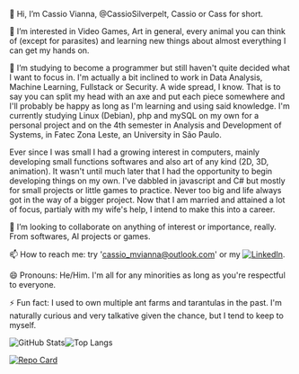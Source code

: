 👋 Hi, I’m Cassio Vianna, @CassioSilverpelt, Cassio or Cass for short.

👀 I’m interested in Video Games, Art in general, every animal you can think of (except for parasites) and learning new things about almost everything I can get my hands on.

🌱 I’m studying to become a programmer but still haven't quite decided what I want to focus in. I'm actually a bit inclined to work in Data Analysis, Machine Learning, Fullstack or Security. A wide spread, I know. That is to say you can split my head with an axe and put each piece somewhere and I'll probably be happy as long as I'm learning and using said knowledge. I'm currently studying Linux (Debian), php and mySQL on my own for a personal project and on the 4th semester in Analysis and Development of Systems, in Fatec Zona Leste, an University in São Paulo.

Ever since I was small I had a growing interest in computers, mainly developing small functions softwares and also art of any kind (2D, 3D, animation). It wasn't until much later that I had the opportunity to begin developing things on my own. I've dabbled in javascript and C# but mostly for small projects or little games to practice. Never too big and life always got in the way of a bigger project. Now that I am married and attained a lot of focus, partialy with my wife's help, I intend to make this into a career. 

💞️ I’m looking to collaborate on anything of interest or importance, really. From softwares, AI projects or games.

📫 How to reach me: try 'cassio_mvianna@outlook.com' or my [![LinkedIn](https://img.shields.io/badge/LinkedIn-0077B5?style=for-the-badge&logo=linkedin&logoColor=white)](https://www.linkedin.com/in/cassio-maciel-vianna-7b301b2ba/).

😄 Pronouns: He/Him. I'm all for any minorities as long as you're respectful to everyone.

⚡ Fun fact: I used to own multiple ant farms and tarantulas in the past. I'm naturally curious and very talkative given the chance, but I tend to keep to myself.

![GitHub Stats](https://github-readme-stats.vercel.app/api?username=CassioSilverpelt&theme=transparent&bg_color=000&border_color=30A3DC&show_icons=true&icon_color=30A3DC&title_color=E94D5F&text_color=FFF)![Top Langs](https://github-readme-stats-git-masterrstaa-rickstaa.vercel.app/api/top-langs/?username=CassioSilverpelt&bg_color=000&border_color=30A3DC&title_color=E94D5F&text_color=FFF)

[![Repo Card](https://github-readme-stats.vercel.app/api/pin/?username=CassioSilverpelt&repo=SEUREPOSITORIO&bg_color=000&border_color=30A3DC&show_icons=true&icon_color=30A3DC&title_color=E94D5F&text_color=FFF)](https://github.com/SEUUSERNAME/SEUREPOSITORIO)
